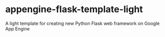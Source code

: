 # appengine-flask-template-light
A light template for creating new Python Flask web framework on Google App Engine
